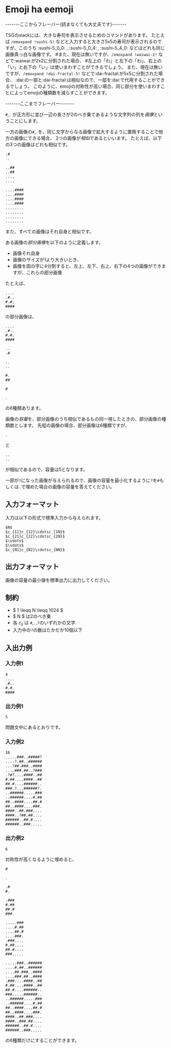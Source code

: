 # Emoji ha eemoji
-------ここからフレーバー(読まなくても大丈夫です)-------

TSGのslackには、大きな寿司を表示させるためのコマンドがあります。
たとえば `/emoxpand !sushi-5!` などと入力すると大きさ5x5の寿司が表示されるのですが、このうち
:sushi-5_0_0: , :sushi-5_0_4: , :sushi-5_4_0:  などはどれも同じ画像真っ白な画像です。
#また、現在は無いですが、`/emoxpand !waiwai-2!` などで:waiwai:が2x2に分割された場合、
#左上の「わ」と左下の「わ」、右上の「い」と右下の「い」は使いまわすことができるでしょう。
また、現在は無いですが、`/emoxpand !dai-fractal-5!` などで:dai-fractal:が5x5に分割された場合、
:dai:の一部と:dai-fractal:は相似なので、一部を:dai:で代用することができるでしょう。
このように、emojiの対称性が高い場合、同じ部分を使いまわすことによってemojiの種類数を減らすことができます。

-------ここまでフレーバー-------

`#`,`.` が正方形に並び一辺の長さが2のべき乗であるような文字列の列を*画像*ということにします。

一方の画像の`#`,`.`を、同じ文字からなる画像で拡大するように置換することで他方の画像にできる場合、
2つの画像が*相似*であるといいます。
たとえば、以下の3つの画像はどれも相似です。
```
.#
..
```
```
..##
..##
....
....
```
```
....####
....####
....####
....####
........
........
........
........
```

また、すべての画像はそれ自身と相似です。

ある画像の*部分画像*を以下のように定義します。
* 画像それ自身
* 画像のサイズが1より大きいとき、
 * 画像を田の字に4分割すると、左上、左下、右上、右下の4つの画像ができますが、これらの部分画像

たとえば、
```
....
.#..
#.#.
####
```
の部分画像は、
```
....
.#..
#.#.
####
```

```
..
.#
```

```
..
..
```

```
#.
##
```

```
#
```

```
.
```

の6種類あります。

画像の*容量*を、部分画像のうち相似であるもの同一視したときの、部分画像の種類数とします。
先程の画像の場合、部分画像は6種類ですが、
```
.
```
と
```
..
..
```
が相似であるので、容量は5となります。

一部が`?`になった画像が与えられるので、画像の容量を最小化するように`?`を`#`もしくは`.`で埋めた場合の画像の容量を答えてください。

## 入力フォーマット
入力は以下の形式で標準入力から与えられます。
```
$N$
$c_{11}c_{12}\cdotsc_{1N}$
$c_{21}c_{22}\cdotsc_{2N}$
$\vdots$
$\vdots$
$c_{N1}c_{N2}\cdotsc_{NN}$
```

## 出力フォーマット
画像の容量の最小値を標準出力に出力してください。

## 制約

* $ 1 \leqq N \leqq 1024 $
* $ N $ は2のべき乗
* 各 $c_{ij}$ は `#`,`.`,`?`のいずれかの文字
* 入力中の`?`の数はたかだか10個以下

## 入出力例

### 入力例1
```
4
....
.#..
#.#.
####
```

### 出力例1
```
5
```
問題文中にあるとおりです。

### 入力例2
```
16
.....###..#####?
....?.##..######
...?##.###..####
....###.##..?###
.?#?....####..##
#.##....####..##
##.#....######..
###.?...######?.
..######.....###
..######....#.##
##..####....##.#
##..####....###.
####..##.###....
####..?##.##....
######..##.#....
######..###.....
```

### 出力例2
```
6
```

対称性が高くなるように埋めると、
```
#
```
```
.
```
```
.#
#.
```
```
.###
#.##
##.#
###.
```
```
.....###
....#.##
....##.#
....###.
.###....
#.##....
##.#....
###.....
```
```
.....###..######
....#.##..######
....##.###..####
....###.##..####
.###....####..##
#.##....####..##
##.#....######..
###.....######..
..######.....###
..######....#.##
##..####....##.#
##..####....###.
####..##.###....
####..###.##....
######..##.#....
######..###.....
```

の6種類だけにすることができます。


